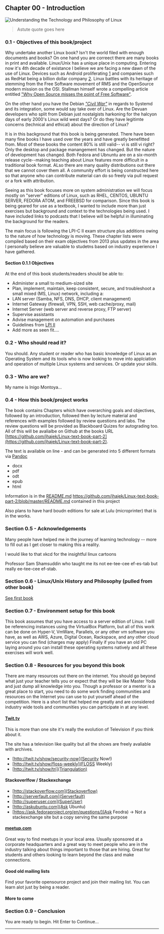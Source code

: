 ## Chapter 00 - Introduction
![Understanding the Technology and Philosophy of Linux](http://imgs.xkcd.com/comics/cautionary.png "Understanding the Technology and Philosophy of Linux")
> Astute quote goes here

### 0.1 - Objectives of this book/project

Why undertake another Linux book?  Isn't the world filed with enough documents and books?  On one hand you are correect there are many books in print and available.  Linux/Unix has a unique place in computing.  Entering now it's 4th decade of existance I believe we are facing a new dawn of the use of Linux.  Devices such as Android proliferating [1](http://www.cnet.com/news/android-dominates-81-percent-of-world-smartphone-market/) and companies such as RedHat being a billion dollar company [2](http://arstechnica.com/business/2012/02/how-red-hat-killed-its-core-productand-became-a-billion-dollar-business/).  Linux battles with its heritage of stemming from the Free Software movement of RMS and the OpenSource modern mission os the OSI.  Stallman himself wrote a compelling article entitled ["Why Open Source misses the point of Free Software"](http://www.gnu.org/philosophy/open-source-misses-the-point.html).  

On the other hand you have the Debian [*"Civil War"*](http://debianfork.org/) in regards to Systemd and its integration, some would say take over of Linux.  Are the Devuan developers who split from Debian just nostalgists harkoning for the halcyon days of early 2000's Linux wild west days?  Or do they have legitimte concerns (technical and ethical) about the direction of Linux?   

 It is in this background that this book is being generated.  There have been many fine books I have used over the years and have greatly benefitted from. Most of these books the content 80% is still valid-- vi is still vi right?  Only the desktop and package manangement has changed.  But the nature of development has changed.  Both Fedora and Ubnuntu are on a six-month release cycle--making teaching about Linux features more difficult in a traditional book format.  ALso there are many quality distributions out there that we cannot cover them all.  A community effort is being constructed here so that anyone who can contribute material can do so freely via pull request or a fork with attribution.  

Seeing as this book focuses more on system administration we will focus mostly on "server" editions of Linux, such as RHEL, CENTOS, UBUNTU SERVER, FEDORA ATOM, and FREEBSD for comparison.  Since this book is being geared for use as a textbook, I wanted to include more than just exercises but background and context to the technologies being used.  I have included links to podcasts that I believe will be helpful in illuminating the background for the readers. 

The main focus is following the LPI-C II exam structure plus additions owing to the nature of how technology is moving.  These chapter lists were compiled based on their exam objectives from 2013 plus updates in the area I personally believe are valuable to studetns based on industry experience I have gathered.

#### Section 0.1.1 Objectives

At the end of this book students/readers should be able to:

  * Administer a small to medium-sized site 
  * Plan, implement, maintain, keep consistent, secure, and troubleshoot a small mixed (MS, Linux) network, including a: 
  * LAN server (Samba, NFS, DNS, DHCP, client management)
  * Internet Gateway (firewall, VPN, SSH, web cache/proxy, mail)
  * Internet Server (web server and reverse proxy, FTP server)
  * Supervise assistants
  * Advise management on automation and purchases
  * Guidelines from [LPI II](https://www.lpi.org/certification/get-certified-lpi/lpic-2-linux-network-professional/) 
  * Add more as seen fit....
  
### 0.2 - Who should read it?

You should.  Any student or reader who has basic knowledge of Linux as an Operating System and its tools who is now looking to move into applciation and operation of multiple Linux systems and services. Or update your skills.

### 0.3 - Who are we?

My name is Inigo Montoya...

### 0.4 - How this book/project works 

The book contains Chapters which have overarching goals and objectives, followed by an introduction, followed then by lecture material and references with examples followed by review questions and labs.  The review questions will be provided as Blackboard Quizes for autograding too.  All of this will be avalialbe on Github at the books URL [https://github.com/jhajek/Linux-text-book-part-2](https://github.com/jhajek/Linux-text-book-part-2).

The text is available on line - and can be generated into 5 different formats via [Pandoc](http://pandoc.org/)

* docx
* pdf
* odt
* epub
* html   

Information is in the [README.md](https://github.com/jhajek/Linux-text-book-part-2/blob/master/README.md) https://github.com/jhajek/Linux-text-book-part-2/blob/master/README.md contained in this project

Also plans to have hard boudn editions for sale at Lulu (microprinter)  that is in the works.

### Section 0.5 - Acknowledgements

Many people have helped me in the journey of learning technology -- more to fill out as I get closer to making this a reality.

I would like to that xkcd for the insightful linux cartoons

Professor Sam Shamsuddin who taught me its not ee-tee-cee ef-es-tab but really ee-tee-cee ef-stab.

### Section 0.6 - Linux/Unix History and Philosophy (pulled from other book)

[See first book](https://github.com/jhajek/Linux-text-book-part-1)

### Section 0.7 - Environment setup for this book

This book assumes that you have access to a server edition of Linux.  I will be referencing instances using the VirtualBox Platform, but all of this work can be done on Hyper-V, VmWare, Parallels, or any other vm software you have, as well as AWS, Azure, Digital Ocean, Rackspace, and any other cloud service you can find (charges may apply)  Finally if you have an old PC laying around you can install these operating systems natively and all these exercises will work well.  

### Section 0.8 - Resources for you beyond this book  

  There are many resources out there on the internet.  You should go beyond what just your teacher tells you or expect that they will be like Master Yoda and just dump all knowledge into you.  Though a professor or a mentor is a great place to start, you need to do some work finding communities and resources on the Internet you can use to put yourself ahead of the competition.  Here is a short list that helped me greatly and are considered industry wide tools and communities you can participate in at any level.
  
#### [Twit.tv](http://www.twit.tv) 

This is more than one site it's really the evolution of Television if you think about it.  

The site has a television like quality but all the shows are freely avaliable with archives.

+    [http://twit.tv/show/security-now](Security Now!)
+    [http://twit.tv/show/floss-weekly](FLOSS Weekly) 
+    [http://twit.tv/show/tri](Triangulation) 
  
  #### Stackoverlfow / Stackexchange

+    [http://stackoverflow.com](Stackoverflow)
+    [http://serverfault.com](Serverfault)
+    [http://superuser.com](SuperUser)
+    [http://askubuntu.com](Ask Ubuntu)
+    [https://ask.fedoraproject.org/en/questions/](Ask Feodra) -> Not a stackexchange site but a copy serving the same purpose

  #### [meetup.com](http://www.meetup.com) 
   
   Great way to find meetups in your local area. Usually sponsored at a corporate headquarters and a great way to meet people who are in the industry talking about things important to those that are hiring.  Great for students and others looking to learn beyond the class and make connections.

#### Good old mailing lists

  Find your favorite opensource project and join their mailing list.  You can learn alot just by being a reader.
   
 #### More to come

### Section 0.9 - Conclusion

You are ready to begin.  Hit Enter to Continue...

- - - 